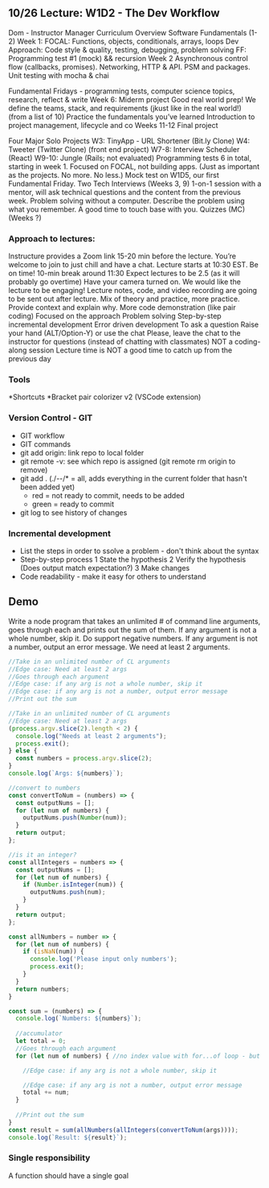 ## 10/26 Lecture: W1D2 - The Dev Workflow
Dom - Instructor Manager
Curriculum Overview
Software Fundamentals (1-2)
Week 1:
FOCAL: Functions, objects, conditionals, arrays, loops
Dev Approach: Code style & quality, testing, debugging, problem solving
FF: Programming test #1 (mock) && recursion
Week 2
Asynchronous control flow (callbacks, promises). Networking, HTTP & API.
PSM and packages. Unit testing with mocha & chai

Fundamental Fridays - programming tests, computer science topics, research, reflect & write
Week 6: Miderm project
Good real world prep!
We define the teams, stack, and requirements (jkust like in the real world!) (from a list of 10)
Practice the fundamentals you’ve learned
Introduction to project management, lifecycle and co
Weeks 11-12 Final project

Four Major Solo Projects
W3: TinyApp - URL Shortener (Bit.ly Clone)
W4: Tweeter (Twitter Clone) (front end project)
W7-8: Interview Scheduler (React)
W9-10: Jungle (Rails; not evaluated)
Programming tests
6 in total, starting in week 1. Focused on FOCAL, not building apps. (Just as important as the projects. No more. No less.)
Mock test on W1D5, our first Fundamental Friday.
Two Tech Interviews (Weeks 3, 9)
1-on-1 session with a mentor, will ask technical questions and the content from the previous week. Problem solving without a computer. Describe the problem using what you remember. A good time to touch base with you.
Quizzes (MC) (Weeks ?)


### Approach to lectures:
Instructure provides a Zoom link 15-20 min before the lecture. You’re welcome to join to just chill and have a chat.
Lecture starts at 10:30 EST. Be on time!
10-min break around 11:30
Expect lectures to be 2.5 (as it will probably go overtime)
Have your camera turned on. We would like the lecture to be engaging!
Lecture notes, code, and video recording are going to be sent out after lecture.
Mix of theory and practice, more practice.
Provide context and explain why. 
More code demonstration (like pair coding)
Focused on the approach
Problem solving
Step-by-step incremental development
Error driven development
To ask a question
Raise your hand (ALT/Option-Y) or use the chat
Please, leave the chat to the instructor for questions (instead of chatting with classmates)
NOT a coding-along session
Lecture time is NOT a good time to catch up from the previous day
### Tools
*Shortcuts
*Bracket pair colorizer v2 (VSCode extension)
### Version Control - GIT
* GIT workflow
* GIT commands
* git add origin: link repo to local folder
* git remote -v: see which repo is assigned (git remote rm origin to remove)
* git add . (./--/* = all, adds everything in the current folder that hasn't been added yet)
  * red = not ready to commit, needs to be added
  * green = ready to commit
* git log to see history of changes

### Incremental development
* List the steps in order to ssolve a problem - don't think about the syntax
* Step-by-step process
  1 State the hypothesis
  2 Verify the hypothesis (Does output match expectation?)
  3 Make changes
* Code readability - make it easy for others to understand

## Demo
Write a node program that takes an unlimited # of command line arguments, goes through each and prints out the sum of them.
If any argument is not a whole number, skip it. Do support negative numbers. If any argument is not a number, output an error message. We need at least 2 arguments.

```javascript
//Take in an unlimited number of CL arguments
//Edge case: Need at least 2 args
//Goes through each argument
//Edge case: if any arg is not a whole number, skip it
//Edge case: if any arg is not a number, output error message
//Print out the sum
```

```javascript
//Take in an unlimited number of CL arguments
//Edge case: Need at least 2 args
(process.argv.slice(2).length < 2) {
  console.log("Needs at least 2 arguments");
  process.exit();
} else {
  const numbers = process.argv.slice(2);
}
console.log(`Args: ${numbers}`);

//convert to numbers
const convertToNum = (numbers) => {
  const outputNums = [];
  for (let num of numbers) {
    outputNums.push(Number(num));
  }
  return output;
};

//is it an integer?
const allIntegers = numbers => {
  const outputNums = [];
  for (let num of numbers) {
    if (Number.isInteger(num)) {
      outputNums.push(num);
    } 
  }
  return output;
};

const allNumbers = number => {
  for (let num of numbers) {
    if (isNaN(num)) {
      console.log('Please input only numbers');
      process.exit();
    }
  }
  return numbers;
}

const sum = (numbers) => {
  console.log(`Numbers: ${numbers}`);
  
  //accumulator
  let total = 0;
  //Goes through each argument
  for (let num of numbers) { //no index value with for...of loop - but we don't need it here

    //Edge case: if any arg is not a whole number, skip it

    //Edge case: if any arg is not a number, output error message
    total += num;  
  }
  
  //Print out the sum
}
const result = sum(allNumbers(allIntegers(convertToNum(args))));
console.log(`Result: ${result}`);
```

### Single responsibility
A function should have a single goal